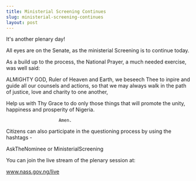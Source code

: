 ```yaml
---
title: Ministerial Screening Continues
slug: ministerial-screening-continues
layout: post
---
```


It's another plenary day!

All eyes are on the Senate, as the ministerial Screening is to continue today.

As a build up to the process, the National Prayer, a much needed exercise, was well said:

ALMIGHTY GOD, Ruler of Heaven and Earth, we beseech Thee to inpire and guide all our counsels and actions, so that we may always walk in the path of justice, love and charity to one another,

Help us with Thy Grace to do only those things that will promote the unity, happiness and prosperity of Nigeria.

						Amen.

Citizens can also participate in the questioning process by using the hashtags - 

AskTheNominee or MinisterialScreening

You can join the live stream of the plenary session at:

www.nass.gov.ng/live
